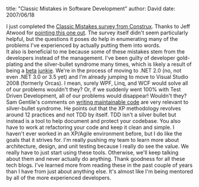 
title: "Classic Mistakes in Software Development"
author: David
date: 2007/06/18

I just completed the [Classic Mistakes survey from Construx](https://vovici.com/wsb.dll/s/10431g2996e). Thanks to Jeff Atwood for [pointing this one out](http://www.codinghorror.com/blog/archives/000889.html). 
The survey itself didn't seem particularly helpful, but the questions it poses do help in enumerating many of the problems I've experienced by actually putting them into words.  
It also is beneficial to me because some of these mistakes stem from the developers instead of the management. I've been guilty of developer gold-plating and the silver-bullet syndrome many times, which is likely a result of being a <a href="http://www.google.com/search?q=site:www.mohundro.com+beta&hl=en&start=10&sa=N">beta</a> [junkie](http://www.mohundro.com/blog/2006/01/26/TheAToZOfProgrammerPredilictions.aspx). We're in the process of moving to .NET 2.0 (no, not even .NET 3.0 or 3.5 yet) and I'm already jumping to move to Visual Studio 2008 (formerly Orcas). I mean, surely WPF, Linq, and WCF would solve all of our problems wouldn't they? Or, if we suddenly went 100% with Test Driven Development, all of our problems would disappear! Wouldn't they? 
Sam Gentile's comments on [writing maintainable code](http://codebetter.com/blogs/sam.gentile/archive/2007/06/17/writing-maintainable-code.aspx) are very relevant to silver-bullet syndrome. He points out that the XP methodology revolves around 12 practices and not TDD by itself. TDD isn't a silver bullet but instead is a tool to help document and protect your codebase. You also have to work at refactoring your code and keep it clean and simple. 
I haven't ever worked in an XP/Agile environment before, but I do like the goals that it strives for. I'm really pushing my team to learn more about architecture, design, and unit testing because I really do see the value. We really have to just start using these tools. Otherwise, we'll keep talking about them and never actually do anything. 
Thank goodness for all these tech blogs. I've learned more from reading these in the past couple of years than I have from just about anything else. It's almost like I'm being mentored by all of the more experienced developers.
